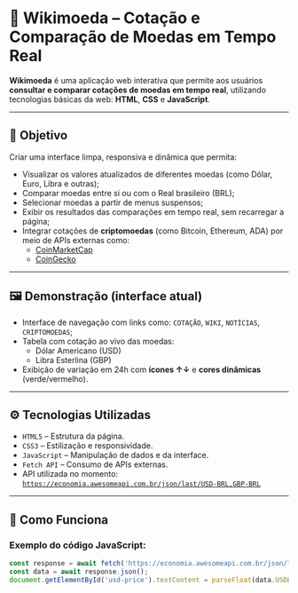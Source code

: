 # 💱 Wikimoeda – Cotação e Comparação de Moedas em Tempo Real

**Wikimoeda** é uma aplicação web interativa que permite aos usuários **consultar e comparar cotações de moedas em tempo real**, utilizando tecnologias básicas da web: **HTML**, **CSS** e **JavaScript**.

---

## 📌 Objetivo

Criar uma interface limpa, responsiva e dinâmica que permita:

- Visualizar os valores atualizados de diferentes moedas (como Dólar, Euro, Libra e outras);
- Comparar moedas entre si ou com o Real brasileiro (BRL);
- Selecionar moedas a partir de menus suspensos;
- Exibir os resultados das comparações em tempo real, sem recarregar a página;
- Integrar cotações de **criptomoedas** (como Bitcoin, Ethereum, ADA) por meio de APIs externas como:
  - [CoinMarketCap](https://coinmarketcap.com/api/)
  - [CoinGecko](https://www.coingecko.com/pt/api)

---

## 🖼️ Demonstração (interface atual)

- Interface de navegação com links como: `COTAÇÃO`, `WIKI`, `NOTÍCIAS`, `CRIPTOMOEDAS`;
- Tabela com cotação ao vivo das moedas:
  - Dólar Americano (USD)
  - Libra Esterlina (GBP)
- Exibição de variação em 24h com **ícones ↑↓** e **cores dinâmicas** (verde/vermelho).

---

## ⚙️ Tecnologias Utilizadas

- `HTML5` – Estrutura da página.
- `CSS3` – Estilização e responsividade.
- `JavaScript` – Manipulação de dados e da interface.
- `Fetch API` – Consumo de APIs externas.
- API utilizada no momento:  
  [`https://economia.awesomeapi.com.br/json/last/USD-BRL,GBP-BRL`](https://economia.awesomeapi.com.br/)

---

## 🧠 Como Funciona

### Exemplo do código JavaScript:

```javascript
const response = await fetch('https://economia.awesomeapi.com.br/json/last/USD-BRL,GBP-BRL');
const data = await response.json();
document.getElementById('usd-price').textContent = parseFloat(data.USDBRL.bid).toFixed(2);
